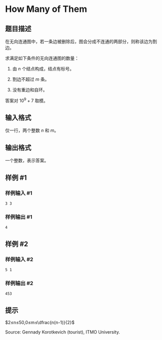 # How Many of Them

## 题目描述

在无向连通图中，若一条边被删除后，图会分成不连通的两部分，则称该边为割边。

求满足如下条件的无向连通图的数量：

1. 由 $n$ 个结点构成，结点有标号。

2. 割边不超过 $m$ 条。

3. 没有重边和自环。

答案对 $10^{9}+7$ 取模。

## 输入格式

仅一行，两个整数 $n$ 和 $m$。

## 输出格式

一个整数，表示答案。

## 样例 #1

### 样例输入 #1
```
3 3
```

### 样例输出 #1

```
4
```

## 样例 #2

### 样例输入 #2
```
5 1
```

### 样例输出 #2

```
453
```

## 提示

$2≤n≤50,0≤m≤\dfrac{n(n-1)}{2}$

Source: Gennady Korotkevich (tourist), ITMO University.
